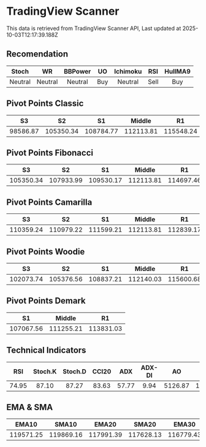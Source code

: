 # TradingView Scanner
This data is retrieved from TradingView Scanner API, Last updated at 2025-10-03T12:17:39.188Z

## Recomendation
| Stoch | WR | BBPower | UO | Ichimoku | RSI | HullMA9 |
| :---: | :---: | :---: | :---: | :---: | :---: | :---: |
| Neutral | Neutral | Neutral | Buy | Neutral | Sell | Buy |

## Pivot Points Classic
| S3 | S2 | S1 | Middle | R1 | R2 | R3 |
| :---: | :---: | :---: | :---: | :---: | :---: | :---: |
| 98586.87 | 105350.34 | 108784.77 | 112113.81 | 115548.24 | 118877.28 | 125640.75 |

## Pivot Points Fibonacci
| S3 | S2 | S1 | Middle | R1 | R2 | R3 |
| :---: | :---: | :---: | :---: | :---: | :---: | :---: |
| 105350.34 | 107933.99 | 109530.17 | 112113.81 | 114697.46 | 116293.64 | 118877.28 |

## Pivot Points Camarilla
| S3 | S2 | S1 | Middle | R1 | R2 | R3 |
| :---: | :---: | :---: | :---: | :---: | :---: | :---: |
| 110359.24 | 110979.22 | 111599.21 | 112113.81 | 112839.17 | 113459.16 | 114079.14 |

## Pivot Points Woodie
| S3 | S2 | S1 | Middle | R1 | R2 | R3 |
| :---: | :---: | :---: | :---: | :---: | :---: | :---: |
| 102073.74 | 105376.56 | 108837.21 | 112140.03 | 115600.68 | 118903.50 | 122364.15 |

## Pivot Points Demark
| S1 | Middle | R1 |
| :---: | :---: | :---: |
| 107067.56 | 111255.21 | 113831.03 |

## Technical Indicators
| RSI | Stoch.K | Stoch.D | CCI20 | ADX | ADX-DI | AO | Mom | MACD | MACD | W.R | HullMA9 |
| :---: | :---: | :---: | :---: | :---: | :---: | :---: | :---: | :---: | :---: | :---: | :---: |
| 74.95 | 87.10 | 87.27 | 83.63 | 57.77 | 9.94 | 5126.87 | 1860.29 | 2040.59 | 1957.93 | -9.67 | 120354.78 |

## EMA & SMA
| EMA10 | SMA10 | EMA20 | SMA20 | EMA30 | SMA30 | EMA50 | SMA50 | EMA100 | SMA100 | EMA200 | SMA200 |
| :---: | :---: | :---: | :---: | :---: | :---: | :---: | :---: | :---: | :---: | :---: | :---: |
| 119571.25 | 119869.16 | 117991.39 | 117628.13 | 116779.43 | 116065.56 | 115454.60 | 113505.68 | 114438.32 | 114189.44 | 114002.92 | 113396.84 |